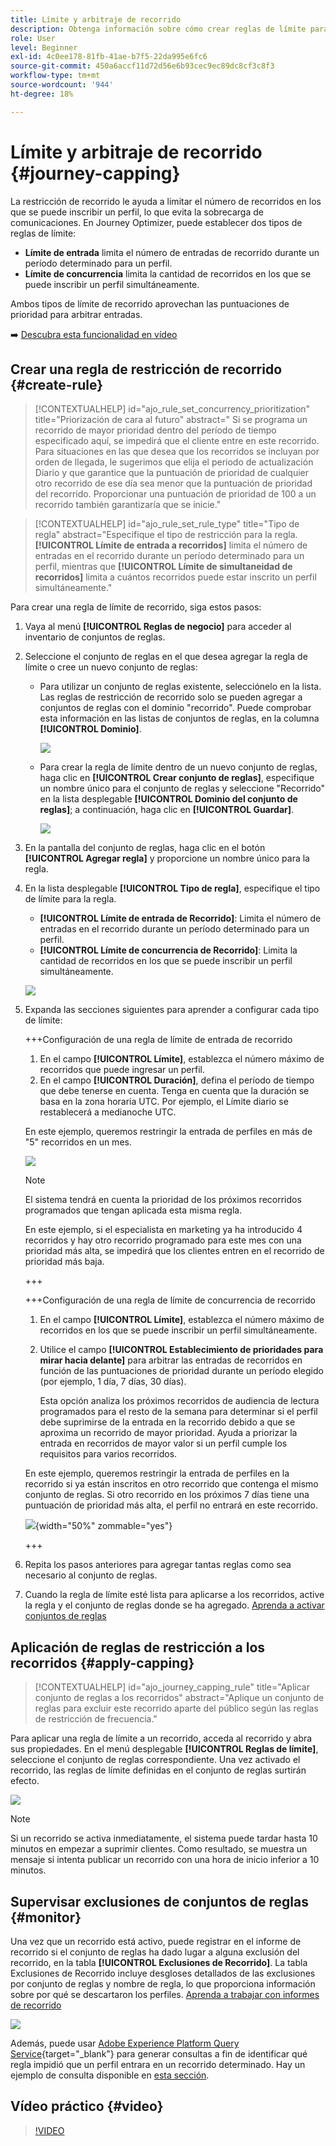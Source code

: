 ```yaml
---
title: Límite y arbitraje de recorrido
description: Obtenga información sobre cómo crear reglas de límite para los recorridos y cómo arbitrar la entrada de recorridos
role: User
level: Beginner
exl-id: 4c0ee178-81fb-41ae-b7f5-22da995e6fc6
source-git-commit: 450a6accf11d72d56e6b93cec9ec89dc8cf3c8f3
workflow-type: tm+mt
source-wordcount: '944'
ht-degree: 18%

---
```


# Límite y arbitraje de recorrido {#journey-capping}

La restricción de recorrido le ayuda a limitar el número de recorridos en los que se puede inscribir un perfil, lo que evita la sobrecarga de comunicaciones. En Journey Optimizer, puede establecer dos tipos de reglas de límite:

* **Límite de entrada** limita el número de entradas de recorrido durante un período determinado para un perfil.
* **Límite de concurrencia** limita la cantidad de recorridos en los que se puede inscribir un perfil simultáneamente.

Ambos tipos de límite de recorrido aprovechan las puntuaciones de prioridad para arbitrar entradas.

➡️ [Descubra esta funcionalidad en vídeo](#video)

## Crear una regla de restricción de recorrido {#create-rule}

>[!CONTEXTUALHELP]
>id="ajo_rule_set_concurrency_prioritization"
>title="Priorización de cara al futuro"
>abstract=" Si se programa un recorrido de mayor prioridad dentro del período de tiempo especificado aquí, se impedirá que el cliente entre en este recorrido. Para situaciones en las que desea que los recorridos se incluyan por orden de llegada, le sugerimos que elija el periodo de actualización Diario y que garantice que la puntuación de prioridad de cualquier otro recorrido de ese día sea menor que la puntuación de prioridad del recorrido. Proporcionar una puntuación de prioridad de 100 a un recorrido también garantizaría que se inicie."

>[!CONTEXTUALHELP]
>id="ajo_rule_set_rule_type"
>title="Tipo de regla"
>abstract="Especifique el tipo de restricción para la regla. **[!UICONTROL Límite de entrada a recorridos]** limita el número de entradas en el recorrido durante un período determinado para un perfil, mientras que **[!UICONTROL Límite de simultaneidad de recorridos]** limita a cuántos recorridos puede estar inscrito un perfil simultáneamente."

Para crear una regla de límite de recorrido, siga estos pasos:

1. Vaya al menú **[!UICONTROL Reglas de negocio]** para acceder al inventario de conjuntos de reglas.

1. Seleccione el conjunto de reglas en el que desea agregar la regla de límite o cree un nuevo conjunto de reglas:

   * Para utilizar un conjunto de reglas existente, selecciónelo en la lista. Las reglas de restricción de recorrido solo se pueden agregar a conjuntos de reglas con el dominio &quot;recorrido&quot;. Puede comprobar esta información en las listas de conjuntos de reglas, en la columna **[!UICONTROL Dominio]**.

     ![](assets/journey-capping-list.png)

   * Para crear la regla de límite dentro de un nuevo conjunto de reglas, haga clic en **[!UICONTROL Crear conjunto de reglas]**, especifique un nombre único para el conjunto de reglas y seleccione &quot;Recorrido&quot; en la lista desplegable **[!UICONTROL Dominio del conjunto de reglas]**; a continuación, haga clic en **[!UICONTROL Guardar]**.

     ![](assets/journey-capping-rule-set.png)

1. En la pantalla del conjunto de reglas, haga clic en el botón **[!UICONTROL Agregar regla]** y proporcione un nombre único para la regla.

1. En la lista desplegable **[!UICONTROL Tipo de regla]**, especifique el tipo de límite para la regla.

   * **[!UICONTROL Límite de entrada de Recorrido]**: Limita el número de entradas en el recorrido durante un período determinado para un perfil.
   * **[!UICONTROL Límite de concurrencia de Recorrido]**: Limita la cantidad de recorridos en los que se puede inscribir un perfil simultáneamente.

   ![](assets/journey-capping-concurrency.png)

1. Expanda las secciones siguientes para aprender a configurar cada tipo de límite:

   +++Configuración de una regla de límite de entrada de recorrido

   1. En el campo **[!UICONTROL Límite]**, establezca el número máximo de recorridos que puede ingresar un perfil.
   1. En el campo **[!UICONTROL Duración]**, defina el período de tiempo que debe tenerse en cuenta. Tenga en cuenta que la duración se basa en la zona horaria UTC. Por ejemplo, el Límite diario se restablecerá a medianoche UTC.

   En este ejemplo, queremos restringir la entrada de perfiles en más de &quot;5&quot; recorridos en un mes.

   ![](assets/journey-capping-entry-example.png)

   >[!NOTE]
   >
   >El sistema tendrá en cuenta la prioridad de los próximos recorridos programados que tengan aplicada esta misma regla.
   >
   >En este ejemplo, si el especialista en marketing ya ha introducido 4 recorridos y hay otro recorrido programado para este mes con una prioridad más alta, se impedirá que los clientes entren en el recorrido de prioridad más baja.

   +++

   +++Configuración de una regla de límite de concurrencia de recorrido 

   1. En el campo **[!UICONTROL Límite]**, establezca el número máximo de recorridos en los que se puede inscribir un perfil simultáneamente.

   1. Utilice el campo **[!UICONTROL Establecimiento de prioridades para mirar hacia delante]** para arbitrar las entradas de recorridos en función de las puntuaciones de prioridad durante un período elegido (por ejemplo, 1 día, 7 días, 30 días).

      Esta opción analiza los próximos recorridos de audiencia de lectura programados para el resto de la semana para determinar si el perfil debe suprimirse de la entrada en la recorrido debido a que se aproxima un recorrido de mayor prioridad. Ayuda a priorizar la entrada en recorridos de mayor valor si un perfil cumple los requisitos para varios recorridos.

   En este ejemplo, queremos restringir la entrada de perfiles en la recorrido si ya están inscritos en otro recorrido que contenga el mismo conjunto de reglas. Si otro recorrido en los próximos 7 días tiene una puntuación de prioridad más alta, el perfil no entrará en este recorrido.

   ![](assets/journey-capping-concurrency-example.png){width="50%" zommable="yes"}

   +++

1. Repita los pasos anteriores para agregar tantas reglas como sea necesario al conjunto de reglas.

1. Cuando la regla de límite esté lista para aplicarse a los recorridos, active la regla y el conjunto de reglas donde se ha agregado. [Aprenda a activar conjuntos de reglas](../conflict-prioritization/rule-sets.md#create)

## Aplicación de reglas de restricción a los recorridos {#apply-capping}

>[!CONTEXTUALHELP]
>id="ajo_journey_capping_rule"
>title="Aplicar conjunto de reglas a los recorridos"
>abstract="Aplique un conjunto de reglas para excluir este recorrido aparte del público según las reglas de restricción de frecuencia."

Para aplicar una regla de límite a un recorrido, acceda al recorrido y abra sus propiedades. En el menú desplegable **[!UICONTROL Reglas de límite]**, seleccione el conjunto de reglas correspondiente. Una vez activado el recorrido, las reglas de límite definidas en el conjunto de reglas surtirán efecto.

![](assets/journey-capping-apply.png)

>[!NOTE]
>
>Si un recorrido se activa inmediatamente, el sistema puede tardar hasta 10 minutos en empezar a suprimir clientes. Como resultado, se muestra un mensaje si intenta publicar un recorrido con una hora de inicio inferior a 10 minutos.

## Supervisar exclusiones de conjuntos de reglas {#monitor}

Una vez que un recorrido está activo, puede registrar en el informe de recorrido si el conjunto de reglas ha dado lugar a alguna exclusión del recorrido, en la tabla **[!UICONTROL Exclusiones de Recorrido]**. La tabla Exclusiones de Recorrido incluye desgloses detallados de las exclusiones por conjunto de reglas y nombre de regla, lo que proporciona información sobre por qué se descartaron los perfiles. [Aprenda a trabajar con informes de recorrido](../reports/journey-global-report-cja.md)

![](assets/journey-report.png)

Además, puede usar [Adobe Experience Platform Query Service](https://experienceleague.adobe.com/docs/experience-platform/query/api/getting-started.html?lang=es){target="_blank"} para generar consultas a fin de identificar qué regla impidió que un perfil entrara en un recorrido determinado. Hay un ejemplo de consulta disponible en [esta sección](../reports/query-examples.md#common-queries).

## Vídeo práctico {#video}

>[!VIDEO](https://video.tv.adobe.com/v/3435530?quality=12)
